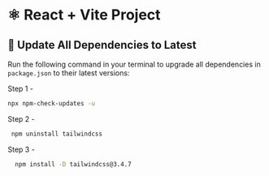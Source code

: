 # ⚛️ React + Vite Project

## 🔄 Update All Dependencies to Latest

Run the following command in your terminal to upgrade all dependencies in `package.json` to their latest versions:

Step 1 -

```bash
npx npm-check-updates -u
```

Step 2 - 

```bash
 npm uninstall tailwindcss

```
Step 3 - 

```bash
  npm install -D tailwindcss@3.4.7
```
